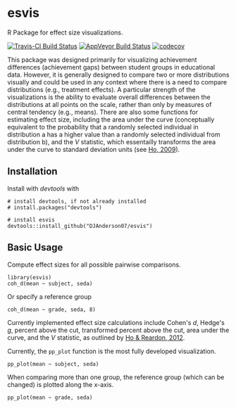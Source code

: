 # esvis
R Package for effect size visualizations.

[![Travis-CI Build Status](https://travis-ci.org/DJAnderson07/esvis.svg?branch=master)](https://travis-ci.org/DJAnderson07/esvis) 
[![AppVeyor Build Status](https://ci.appveyor.com/api/projects/status/github/DJAnderson07/esvis?branch=master&svg=true)](https://ci.appveyor.com/project/DJAnderson07/esvis) 
[![codecov](https://codecov.io/gh/DJAnderson07/esvis/branch/master/graph/badge.svg)](https://codecov.io/gh/DJAnderson07/esvis)

This package was designed primarily for visualizing achievement differences (achievement gaps) between student groups in educational data. However, it is generally designed to compare two or more distributions visually and could be used in any context where there is a need to compare distributions (e.g., treatment effects). A particular strength of the visualizations is the ability to evaluate overall differences between the distributions at all points on the scale, rather than only by measures of central tendency (e.g., means). There are also some functions for estimating effect size, including the area under the curve (conceptually equivalent to the probability that a randomly selected individual in distribution a has a higher value than a randomly selected individual from distribution b), and the *V* statistic, which essentailly transforms the area under the curve to standard deviation units (see [Ho, 2009](https://www.jstor.org/stable/40263526?seq=1#page_scan_tab_contents)).

## Installation
Install with *devtools* with

```{r}
# install devtools, if not already installed
# install.packages("devtools")

# install esvis
devtools::install_github("DJAnderson07/esvis")
```

## Basic Usage

Compute effect sizes for all possible pairwise comparisons.

```{r}
library(esvis)
coh_d(mean ~ subject, seda)
``` 

Or specify a reference group

```{r }
coh_d(mean ~ grade, seda, 8)
```

Currently implemented effect size calculations include Cohen's *d*, Hedge's *g*, percent above the cut, transformed percent above the cut, area under the curve, and the *V* statistic, as outlined by [Ho & Reardon, 2012](http://journals.sagepub.com/doi/abs/10.3102/1076998611411918).

Currently, the `pp_plot` function is the most fully developed visualization.

```{r}
pp_plot(mean ~ subject, seda)
```

When comparing more than one group, the reference group (which can be changed) is plotted along the x-axis.

```{r}
pp_plot(mean ~ grade, seda)

```